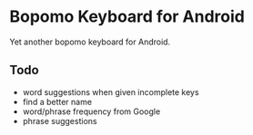 # Bopomo Keyboard for Android

Yet another bopomo keyboard for Android.

## Todo

- word suggestions when given incomplete keys
- find a better name
- word/phrase frequency from Google
- phrase suggestions
